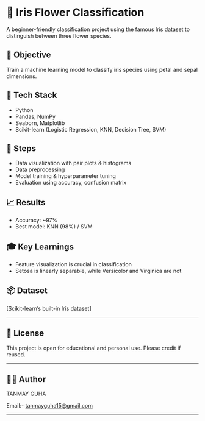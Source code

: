 # 🌸 Iris Flower Classification

A beginner-friendly classification project using the famous Iris dataset to distinguish between three flower species.

## 📌 Objective
Train a machine learning model to classify iris species using petal and sepal dimensions.

## 🧰 Tech Stack
- Python
- Pandas, NumPy
- Seaborn, Matplotlib
- Scikit-learn (Logistic Regression, KNN, Decision Tree, SVM)

## 🔬 Steps
- Data visualization with pair plots & histograms
- Data preprocessing
- Model training & hyperparameter tuning
- Evaluation using accuracy, confusion matrix

## 📈 Results
- Accuracy: ~97%
- Best model: KNN (98%) / SVM

## 🎓 Key Learnings
- Feature visualization is crucial in classification
- Setosa is linearly separable, while Versicolor and Virginica are not

## 📦 Dataset
[Scikit-learn’s built-in Iris dataset]

---

## 📃 License
This project is open for educational and personal use. Please credit if reused.

---

## 🙋‍♂️ Author
TANMAY GUHA

Email:- tanmayguha15@gmail.com

---
